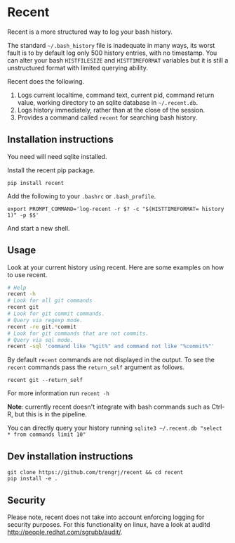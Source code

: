 # Recent

Recent is a more structured way to log your bash history.

The standard `~/.bash_history` file is inadequate in many ways, its
worst fault is to by default log only 500 history entries, with no timestamp.
You can alter your bash `HISTFILESIZE` and `HISTTIMEFORMAT` variables but it
is still a unstructured format with limited querying ability.

Recent does the following.

1. Logs current localtime, command text, current pid, command return value,
   working directory to an sqlite database in `~/.recent.db`.
2. Logs history immediately, rather than at the close of the session.
3. Provides a command called `recent` for searching bash history.

## Installation instructions

You need will need sqlite installed.

Install the recent pip package.

`pip install recent`

Add the following to your `.bashrc` or `.bash_profile`.

`export PROMPT_COMMAND='log-recent -r $? -c "$(HISTTIMEFORMAT= history 1)" -p $$'`

And start a new shell.

## Usage

Look at your current history using recent. Here are some examples on how to use recent.

```sh
# Help
recent -h
# Look for all git commands
recent git
# Look for git commit commands.
# Query via regexp mode.
recent -re git.*commit
# Look for git commands that are not commits.
# Query via sql mode.
recent -sql 'command like "%git%" and command not like "%commit%"'
```

By default `recent` commands are not displayed in the output. To see the `recent` commands pass
the `return_self` argument as follows.

`recent git --return_self`

For more information run `recent -h`


**Note**: currently recent doesn't integrate with bash commands such as Ctrl-R,
but this is in the pipeline.

You can directly query your history running `sqlite3 ~/.recent.db "select * from commands limit 10"`

## Dev installation instructions


```
git clone https://github.com/trengrj/recent && cd recent
pip install -e .
```

## Security

Please note, recent does not take into account enforcing logging
for security purposes. For this functionality on linux, have a
look at auditd http://people.redhat.com/sgrubb/audit/.
